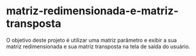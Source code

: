 # matriz-redimensionada-e-matriz-transposta
O objetivo deste projeto é utilizar uma matriz parâmetro e exibir a sua matriz redimensionada e sua matriz transposta na tela de saída do usuário.

